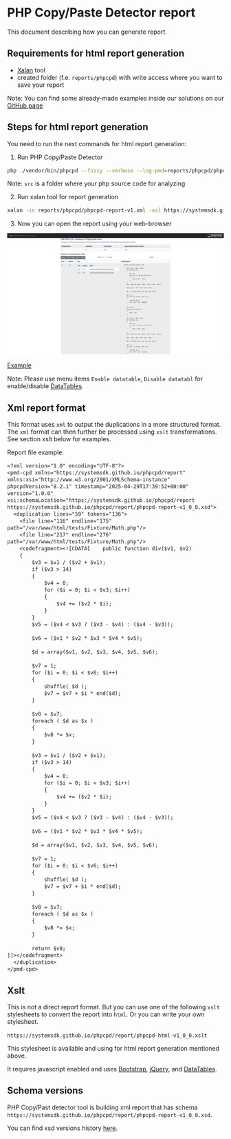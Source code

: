 # PHP Copy/Paste Detector report
This document describing how you can generate report.

## Requirements for html report generation
* [Xalan](https://xalan.apache.org) tool
* created folder (f.e. `reports/phpcpd`) with write access where you want to save your report

Note: You can find some already-made examples inside our solutions on our [GitHub page](https://github.com/systemsdk) 

## Steps for html report generation
You need to run the next commands for html report generation:

1. Run PHP Copy/Paste Detector
```bash
php ./vendor/bin/phpcpd --fuzzy --verbose --log-pmd=reports/phpcpd/phpcpd-report-v1.xml src
```

Note: `src` is a folder where your php source code for analyzing

2. Run xalan tool for report generation
```bash
xalan -in reports/phpcpd/phpcpd-report-v1.xml -xsl https://systemsdk.github.io/phpcpd/report/phpcpd-html-v1_0_0.xslt -out reports/phpcpd/phpcpd-report-v1.html
```

3. Now you can open the report using your web-browser

![Path mappings](images/report_example_01.png)

[Example](https://systemsdk.github.io/phpcpd/report/report-example.html)

Note: Please use menu items `Enable datatable`, `Disable datatabl` for enable/disable [DataTables](https://datatables.net/).

## Xml report format
This format uses `xml` to output the duplications in a more structured format. The `xml` format can then further be processed using `xslt` transformations. See section xslt below for examples.

Report file example:
```
<?xml version="1.0" encoding="UTF-8"?>
<pmd-cpd xmlns="https://systemsdk.github.io/phpcpd/report" xmlns:xsi="http://www.w3.org/2001/XMLSchema-instance" phpcpdVersion="8.2.1" timestamp="2025-04-29T17:39:52+00:00" version="1.0.0" xsi:schemaLocation="https://systemsdk.github.io/phpcpd/report https://systemsdk.github.io/phpcpd/report/phpcpd-report-v1_0_0.xsd">
  <duplication lines="59" tokens="136">
    <file line="116" endline="175" path="/var/www/html/tests/Fixture/Math.php"/>
    <file line="217" endline="276" path="/var/www/html/tests/Fixture/Math.php"/>
    <codefragment><![CDATA[    public function div($v1, $v2)
    {
        $v3 = $v1 / ($v2 + $v1);
        if ($v3 > 14)
        {
            $v4 = 0;
            for ($i = 0; $i < $v3; $i++)
            {
                $v4 += ($v2 * $i);
            }
        }
        $v5 = ($v4 < $v3 ? ($v3 - $v4) : ($v4 - $v3));

        $v6 = ($v1 * $v2 * $v3 * $v4 * $v5);

        $d = array($v1, $v2, $v3, $v4, $v5, $v6);

        $v7 = 1;
        for ($i = 0; $i < $v6; $i++)
        {
            shuffle( $d );
            $v7 = $v7 + $i * end($d);
        }

        $v8 = $v7;
        foreach ( $d as $x )
        {
            $v8 *= $x;
        }

        $v3 = $v1 / ($v2 + $v1);
        if ($v3 > 14)
        {
            $v4 = 0;
            for ($i = 0; $i < $v3; $i++)
            {
                $v4 += ($v2 * $i);
            }
        }
        $v5 = ($v4 < $v3 ? ($v3 - $v4) : ($v4 - $v3));

        $v6 = ($v1 * $v2 * $v3 * $v4 * $v5);

        $d = array($v1, $v2, $v3, $v4, $v5, $v6);

        $v7 = 1;
        for ($i = 0; $i < $v6; $i++)
        {
            shuffle( $d );
            $v7 = $v7 + $i * end($d);
        }

        $v8 = $v7;
        foreach ( $d as $x )
        {
            $v8 *= $x;
        }

        return $v8;
]]></codefragment>
  </duplication>
</pmd-cpd>
```

## Xslt
This is not a direct report format. But you can use one of the following `xslt` stylesheets to convert the report into `html`. Or you can write your own stylesheet.

`https://systemsdk.github.io/phpcpd/report/phpcpd-html-v1_0_0.xslt`

This stylesheet is available and using for html report generation mentioned above.

It requires javascript enabled and uses [Bootstrap](https://getbootstrap.com/), [jQuery](https://jquery.com/), and [DataTables](https://datatables.net/).

## Schema versions
PHP Copy/Past detector tool is building xml report that has schema `https://systemsdk.github.io/phpcpd/report/phpcpd-report-v1_0_0.xsd`.

You can find xsd versions history [here](schema.md).
